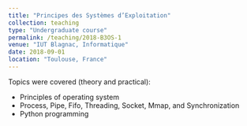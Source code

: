```yaml
---
title: "Principes des Systèmes d’Exploitation"
collection: teaching
type: "Undergraduate course"
permalink: /teaching/2018-B3OS-1
venue: "IUT Blagnac, Informatique"
date: 2018-09-01
location: "Toulouse, France"
---
```


Topics were covered (theory and practical):

  * Principles of operating system  
  * Process, Pipe, Fifo, Threading, Socket, Mmap, and Synchronization  
  * Python programming  
